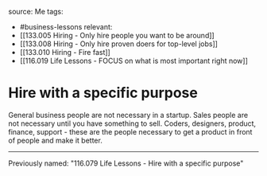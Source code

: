 source: Me
tags:
- #business-lessons 
relevant:
- [[133.005 Hiring - Only hire people you want to be around]]
- [[133.008 Hiring - Only hire proven doers for top-level jobs]]
- [[133.010 Hiring - Fire fast]]
- [[116.019 Life Lessons - FOCUS on what is most important right now]]

# Hire with a specific purpose

General business people are not necessary in a startup. Sales people are not necessary until you have something to sell. Coders, designers, product, finance, support - these are the people necessary to get a product in front of people and make it better.

---

Previously named: "116.079 Life Lessons - Hire with a specific purpose"